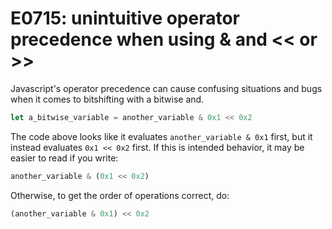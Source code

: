 # E0715: unintuitive operator precedence when using & and << or >>
Javascript's operator precedence can cause confusing situations and bugs when it
comes to bitshifting with a bitwise and.
```js
let a_bitwise_variable = another_variable & 0x1 << 0x2
```
The code above looks like it evaluates `another_variable & 0x1` first,
but it instead evaluates `0x1 << 0x2` first. 
If this is intended behavior, it may be easier to read if you write:
```js
another_variable & (0x1 << 0x2)
```
Otherwise, to get the order of operations correct, do:
```js
(another_variable & 0x1) << 0x2
```

